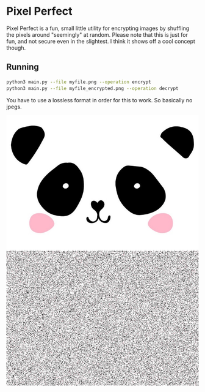 # Pixel Perfect

Pixel Perfect is a fun, small little utility for encrypting images by shuffling the pixels around "seemingly" at random. Please note that this is just for fun, and not secure even in the slightest. I think it shows off a cool concept though.

## Running
```bash
python3 main.py --file myfile.png --operation encrypt
python3 main.py --file myfile_encrypted.png --operation decrypt
```

You have to use a lossless format in order for this to work. So basically no jpegs.

![Screenshot 1](/decrypted.png?raw=true)
![Screenshot 2](/encrypted.png?raw=true)